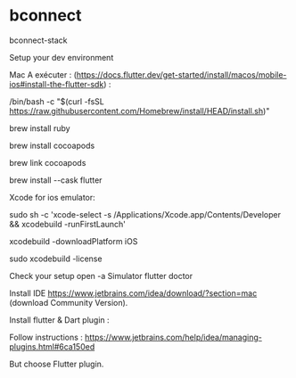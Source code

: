 # bconnect
bconnect-stack

Setup your dev environment

Mac 
A exécuter : (https://docs.flutter.dev/get-started/install/macos/mobile-ios#install-the-flutter-sdk) :

/bin/bash -c "$(curl -fsSL https://raw.githubusercontent.com/Homebrew/install/HEAD/install.sh)"


brew install ruby


brew install cocoapods


brew link cocoapods


brew install --cask flutter

Xcode for ios emulator:


sudo sh -c 'xcode-select -s /Applications/Xcode.app/Contents/Developer && xcodebuild -runFirstLaunch'

xcodebuild -downloadPlatform iOS

sudo xcodebuild -license

Check your setup
 open -a Simulator
 flutter doctor

 Install IDE
 https://www.jetbrains.com/idea/download/?section=mac (download Community Version).

Install flutter & Dart plugin : 

Follow instructions : https://www.jetbrains.com/help/idea/managing-plugins.html#6ca150ed

But choose Flutter plugin.
 

 





